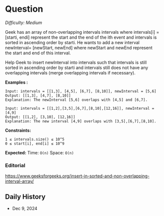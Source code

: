 # Question 

_Difficulty: Medium_

Geek has an array of non-overlapping intervals intervals where intervals[i] = [starti, endi] represent the start and the end of the ith event and intervals is sorted in ascending order by starti. He wants to add a new interval newInterval= [newStart, newEnd] where newStart and newEnd represent the start and end of this interval.

Help Geek to insert newInterval into intervals such that intervals is still sorted in ascending order by starti and intervals still does not have any overlapping intervals (merge overlapping intervals if necessary).

**Examples :**
```
Input: intervals = [[1,3], [4,5], [6,7], [8,10]], newInterval = [5,6]
Output: [[1,3], [4,7], [8,10]]
Explanation: The newInterval [5,6] overlaps with [4,5] and [6,7].

Input: intervals = [[1,2],[3,5],[6,7],[8,10],[12,16]], newInterval = [4,9]
Output: [[1,2], [3,10], [12,16]]
Explanation: The new interval [4,9] overlaps with [3,5],[6,7],[8,10].
```

**Constraints:**
```
1 ≤ intervals.size() ≤ 10^5
0 ≤ start[i], end[i] ≤ 10^9
```

**Expected:**
Time: `O(n)`
Space: `O(n)`

### Editorial
https://www.geeksforgeeks.org/insert-in-sorted-and-non-overlapping-interval-array/

## Daily History
- Dec 9, 2024